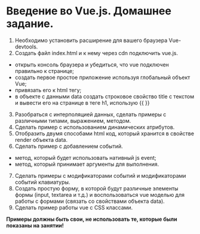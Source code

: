 # Введение во Vue.js. Домашнее задание.

1) Необходимо установить расширение для вашего браузера Vue-
devtools.  
2) Создать файл index.html и к нему через cdn подключить vue.js.  
- открыть консоль браузера и убедиться, что vue подключен
правильно к странице;
- создать первое простое приложение используя глобальный
объект Vue;
- привязать его к html тегу;
- в объекте с данными data создать строковое свойство title с
текстом и вывести его на странице в теге h1, использую {{ }}
3) Разобраться с интерполяцией данных, сделать примеры с
различными типами, выражением, методом.  
4) Сделать пример с использованием динамических атрибутов.  
5) Отобразить двумя способами html код, который хранится в свойстве
render объекта data.  
6) Сделать пример с добавлением событий.  
- метод, который будет использовать нативный js event;
- метод, который принимает аргументы для выполнения.
7) Сделать примеры с модификаторами событий и модификаторами
событий клавиатуры.  
8) Создать простую форму, в которой будут различные элементы
формы (input, textarea и т.д.) и воспользоваться vue моделью для
работы с формами (связать со свойствами объекта data).  
9) Сделать пример работы vue с CSS классами.  

**Примеры должны быть свои, не использовать те, которые были
показаны на занятии!**